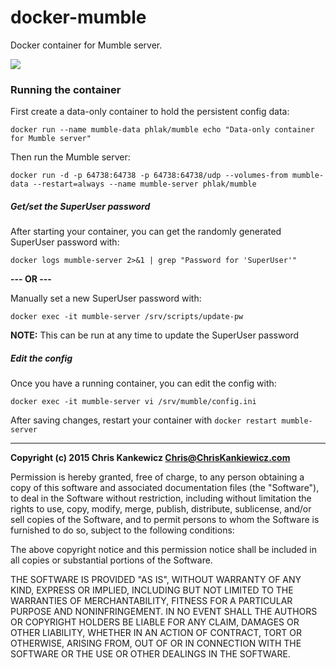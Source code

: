 docker-mumble
=============

Docker container for Mumble server.

[![](https://badge.imagelayers.io/phlak/docker-mumble:latest.svg)](https://imagelayers.io/?images=phlak/docker-mumble:latest 'Get your own badge on imagelayers.io')


### Running the container

First create a data-only container to hold the persistent config data:

    docker run --name mumble-data phlak/mumble echo "Data-only container for Mumble server"

Then run the Mumble server:

    docker run -d -p 64738:64738 -p 64738:64738/udp --volumes-from mumble-data --restart=always --name mumble-server phlak/mumble


##### Get/set the SuperUser password

After starting your container, you can get the randomly generated SuperUser password with:

    docker logs mumble-server 2>&1 | grep "Password for 'SuperUser'"

**--- OR ---**

Manually set a new SuperUser password with:

    docker exec -it mumble-server /srv/scripts/update-pw

**NOTE:** This can be run at any time to update the SuperUser password


##### Edit the config

Once you have a running container, you can edit the config with:

    docker exec -it mumble-server vi /srv/mumble/config.ini

After saving changes, restart your container with `docker restart mumble-server`


-----

**Copyright (c) 2015 Chris Kankewicz <Chris@ChrisKankiewicz.com>**

Permission is hereby granted, free of charge, to any person obtaining a copy
of this software and associated documentation files (the "Software"), to deal
in the Software without restriction, including without limitation the rights
to use, copy, modify, merge, publish, distribute, sublicense, and/or sell
copies of the Software, and to permit persons to whom the Software is
furnished to do so, subject to the following conditions:

The above copyright notice and this permission notice shall be included in
all copies or substantial portions of the Software.

THE SOFTWARE IS PROVIDED "AS IS", WITHOUT WARRANTY OF ANY KIND, EXPRESS OR
IMPLIED, INCLUDING BUT NOT LIMITED TO THE WARRANTIES OF MERCHANTABILITY,
FITNESS FOR A PARTICULAR PURPOSE AND NONINFRINGEMENT. IN NO EVENT SHALL THE
AUTHORS OR COPYRIGHT HOLDERS BE LIABLE FOR ANY CLAIM, DAMAGES OR OTHER
LIABILITY, WHETHER IN AN ACTION OF CONTRACT, TORT OR OTHERWISE, ARISING FROM,
OUT OF OR IN CONNECTION WITH THE SOFTWARE OR THE USE OR OTHER DEALINGS IN
THE SOFTWARE.
